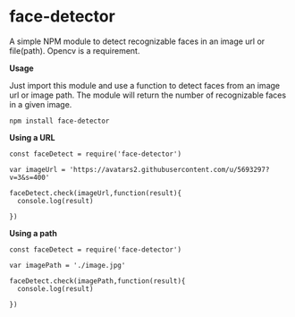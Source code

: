 # face-detector
A simple NPM module to detect recognizable faces in an image url or file(path). Opencv is a requirement.

**Usage**

Just import this module and use a function to detect faces from an image url or image path. The module will return the number of recognizable faces in a given image.

```npm install face-detector```


**Using a URL**

```
const faceDetect = require('face-detector')

var imageUrl = 'https://avatars2.githubusercontent.com/u/5693297?v=3&s=400'

faceDetect.check(imageUrl,function(result){
  console.log(result)

})
```

**Using a path**

```
const faceDetect = require('face-detector')

var imagePath = './image.jpg'

faceDetect.check(imagePath,function(result){
  console.log(result)

})
```
